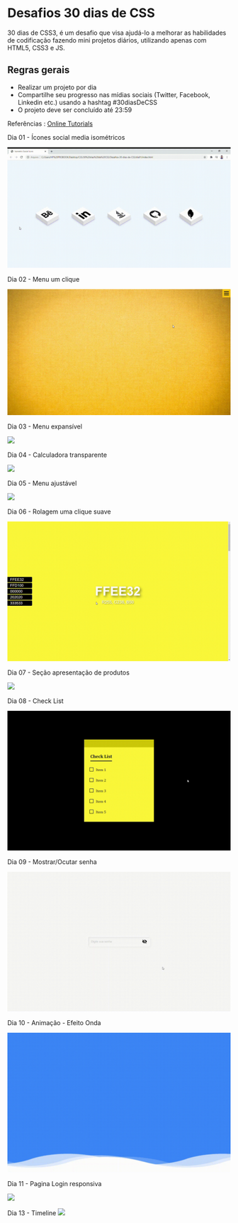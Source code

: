 # Desafios 30 dias de CSS 
30 dias de CSS3, é um desafio que visa ajudá-lo a melhorar as habilidades de codificação fazendo mini projetos diários, utilizando apenas com HTML5, CSS3 e JS.


## Regras gerais
- Realizar um projeto por dia
- Compartilhe seu progresso nas mídias sociais (Twitter, Facebook, Linkedin etc.) usando a hashtag #30diasDeCSS
- O projeto deve ser concluído até 23:59

Referências : [Online Tutorials](https://www.youtube.com/channel/UCbwXnUipZsLfUckBPsC7Jog)

Dia 01 - Ícones social media isométricos

![](https://github.com/jonathanferreira33/Desafios-30-dias-de-CSS/blob/main/dia01/Isometric-Social-Icons-day-01.gif)


Dia 02 - Menu um clique

![](https://github.com/jonathanferreira33/Desafios-30-dias-de-CSS/blob/main/dia02/assets/Sliding-Menu-on-Click-dia2.gif)


Dia 03 - Menu expansível

![](https://github.com/jonathanferreira33/Desafios-30-dias-de-CSS/blob/main/dia03/assets/Menu-expeans%C3%ADvel-com-um-click.gif)


Dia 04 - Calculadora transparente

![](https://github.com/jonathanferreira33/Desafios-30-dias-de-CSS/blob/main/dia04/assets/Calculadora-transparente-Google-Chrome-2021-01-21-15-44-43.gif)


Dia 05 - Menu ajustável

![](https://github.com/jonathanferreira33/Desafios-30-dias-de-CSS/blob/main/dia05/assets/Sticky-Navbar.gif)


Dia 06 - Rolagem uma clique suave

![](https://github.com/jonathanferreira33/Desafios-30-dias-de-CSS/blob/main/dia06/assets/Rolagem-suave-com-um-clique.gif)

Dia 07 - Seção apresentação de produtos

![](https://github.com/jonathanferreira33/Desafios-30-dias-de-CSS/blob/main/dia07/assets/Card-de-produto.gif)

Dia 08 - Check List

![](https://github.com/jonathanferreira33/Desafios-30-dias-de-CSS/blob/main/dia08/assets/Checkbox-Google-Chrome-2021-01-27-17-58-35.gif)


Dia 09 - Mostrar/Ocutar senha

![](https://github.com/jonathanferreira33/Desafios-30-dias-de-CSS/blob/main/dia09/assets/Mostrar_Ocultar-senha-Google.gif)

Dia 10 - Animação - Efeito Onda

![](https://github.com/jonathanferreira33/Desafios-30-dias-de-CSS/blob/main/dia10/assets/Efeito-de-anima%C3%A7%C3%A3o-Onda.gif)

Dia 11 - Pagina Login responsiva

![](https://github.com/jonathanferreira33/Desafios-30-dias-de-CSS/blob/main/dia11/assets/Formul%C3%A1rio-Login-Responsivo.gif)

Dia 13 - Timeline
![](https://github.com/jonathanferreira33/Desafios-30-dias-de-CSS/blob/main/dia13/Timeline.gif)

